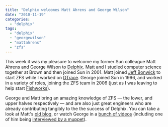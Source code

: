 ```yaml
---
title: "Delphix welcomes Matt Ahrens and George Wilson"
date: "2010-11-19"
categories: 
  - "delphix"
tags: 
  - "delphix"
  - "georgewilson"
  - "mattahrens"
  - "zfs"
---
```


This week it was my pleasure to welcome my former Sun colleague Matt Ahrens and George Wilson to [Delphix](http://www.delphix.com). Matt and I studied computer science together at Brown and then joined Sun in 2001. Matt joined [Jeff Bonwick](http://blogs.sun.com/bonwick/entry/and_now_page_2) to start ZFS while I worked on [DTrace](http://wikis.sun.com/display/DTrace/DTrace). George joined Sun in 1996, and worked in a variety of roles, joining the ZFS team in 2006 (just as I was leaving to help start [Fishworks](http://blogs.sun.com/fishworks)).

George and Matt bring an amazing knowledge of ZFS — the lower, and upper halves respectively — and are also just great engineers who are already contributing tangibly to the the success of Delphix. You can take a look at Matt's [old blog](http://blogs.sun.com/ahrens/), or watch George in a [bunch of videos](http://blogs.sun.com/storage/entry/oracle_solaris_storage_in_video) (including one of him being [interviewed by a muppet](http://blogs.sun.com/video/entry/jack_adams_interviews_george_wilson)).
